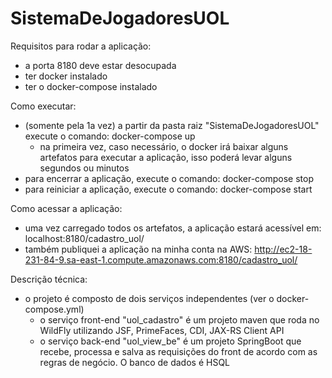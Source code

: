 # SistemaDeJogadoresUOL

Requisitos para rodar a aplicação:
  - a porta 8180 deve estar desocupada
  - ter docker instalado
  - ter o docker-compose instalado
  
Como executar:
  - (somente pela 1a vez) a partir da pasta raiz "SistemaDeJogadoresUOL" execute o comando: docker-compose up
      - na primeira vez, caso necessário, o docker irá baixar alguns artefatos para executar a aplicação, isso poderá levar alguns segundos ou minutos
  - para encerrar a aplicação, execute o comando: docker-compose stop
  - para reiniciar a aplicação, execute o comando: docker-compose start
      
Como acessar a aplicação:
  - uma vez carregado todos os artefatos, a aplicação estará acessível em: localhost:8180/cadastro_uol/
  - também publiquei a aplicação na minha conta na AWS: http://ec2-18-231-84-9.sa-east-1.compute.amazonaws.com:8180/cadastro_uol/ 

Descrição técnica:
  - o projeto é composto de dois serviços independentes (ver o docker-compose.yml)
    - o serviço front-end "uol_cadastro" é um projeto maven que roda no WildFly utilizando JSF, PrimeFaces, CDI, JAX-RS Client API
    - o serviço back-end "uol_view_be" é um projeto SpringBoot que recebe, processa e salva as requisições do front de acordo com as regras de negócio. O banco de dados é HSQL
